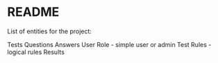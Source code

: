 # README

List of entities for the project:

Tests
Questions
Answers
User Role - simple user or admin
Test Rules - logical rules
Results
